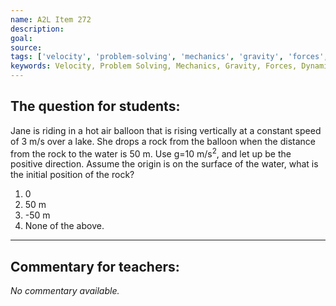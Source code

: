 ```yaml
---
name: A2L Item 272
description: 
goal: 
source: 
tags: ['velocity', 'problem-solving', 'mechanics', 'gravity', 'forces', 'dynamics', 'displacement', 'acceleration']
keywords: Velocity, Problem Solving, Mechanics, Gravity, Forces, Dynamics, Displacement, Acceleration
---
```


## The question for students:

Jane is riding in a hot air balloon that is rising vertically at a
constant speed of 3 m/s over a lake. She drops a rock from the balloon
when the distance from the rock to the water is 50 m.  Use g=10
m/s<sup>2</sup>, and let up be the positive direction. Assume the origin
is on the surface of the water, what is the initial position of the
rock?

1. 0
2. 50 m
3. -50 m
4. None of the above.

<hr/>

## Commentary for teachers:

_No commentary available._

